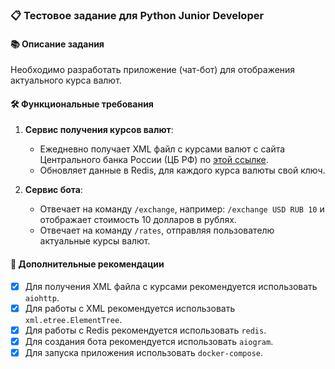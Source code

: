 ### 📋 Тестовое задание для Python Junior Developer

#### 📚 Описание задания
Необходимо разработать приложение (чат-бот) для отображения актуального курса валют.

#### 🛠️ Функциональные требования

1. **Сервис получения курсов валют**:
    - Ежедневно получает XML файл с курсами валют с сайта Центрального банка России (ЦБ РФ) по [этой ссылке](https://cbr.ru/scripts/XML_daily.asp).
    - Обновляет данные в Redis, для каждого курса валюты свой ключ.

2. **Сервис бота**:
    - Отвечает на команду `/exchange`, например: `/exchange USD RUB 10` и отображает стоимость 10 долларов в рублях.
    - Отвечает на команду `/rates`, отправляя пользователю актуальные курсы валют.

#### 🚀 Дополнительные рекомендации

- [x] Для получения XML файла с курсами рекомендуется использовать `aiohttp`.
- [x] Для работы с XML рекомендуется использовать `xml.etree.ElementTree`.
- [x] Для работы с Redis рекомендуется использовать `redis`.
- [x] Для создания бота рекомендуется использовать `aiogram`.
- [x] Для запуска приложения использовать `docker-compose`.
